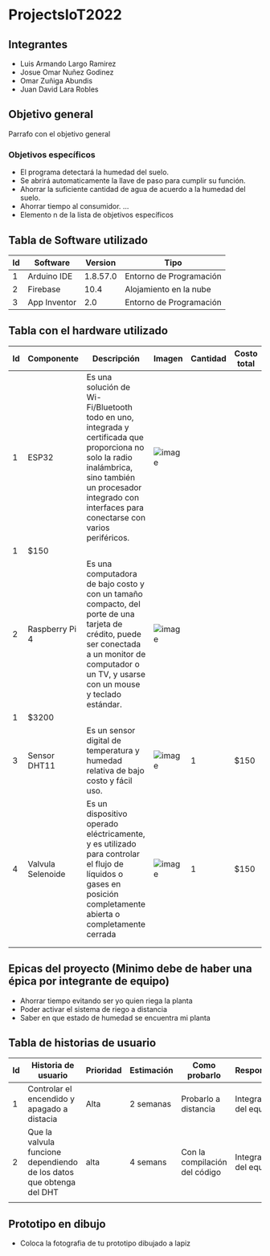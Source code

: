 # ProjectsIoT2022

## Integrantes
- Luis Armando Largo Ramirez
- Josue Omar Nuñez Godinez
- Omar Zuñiga Abundis
- Juan David Lara Robles

## Objetivo general
Parrafo con el objetivo general
### Objetivos específicos
- El programa detectará la humedad del suelo.
- Se abrirá automaticamente la llave de paso para cumplir su función.
- Ahorrar la suficiente cantidad de agua de acuerdo a la humedad del suelo.
- Ahorrar tiempo al consumidor.
...
- Elemento n de la lista de objetivos específicos

## Tabla de Software utilizado
| Id | Software | Version | Tipo |
|----|----------|---------|------|
| 1| Arduino IDE| 1.8.57.0|Entorno de Programación|
| 2  |Firebase|10.4|Alojamiento en la nube|
| 3 |App Inventor|2.0|Entorno de Programación|

## Tabla con el hardware utilizado
| Id | Componente | Descripción | Imagen | Cantidad | Costo total |
|----|------------|-------------|--------|----------|-------------|
|  1|ESP32|Es una solución de Wi-Fi/Bluetooth todo en uno, integrada y certificada que proporciona no solo la radio inalámbrica, sino también un procesador integrado con interfaces para conectarse con varios periféricos.|![image](https://user-images.githubusercontent.com/114530204/218203749-1166a7d0-d6d5-4273-9ac6-e0cfa383ee8c.png)
|1 |$150|
|  2|Raspberry Pi 4|Es una computadora de bajo costo y con un tamaño compacto, del porte de una tarjeta de crédito, puede ser conectada a un monitor de computador o un TV, y usarse con un mouse y teclado estándar.|![image](https://user-images.githubusercontent.com/114530204/218204036-afc9b427-c393-4131-9a2b-574f09b21b93.png)
|1|$3200|
|3|Sensor DHT11|Es un sensor digital de temperatura y humedad relativa de bajo costo y fácil uso.|![image](https://user-images.githubusercontent.com/114530204/218204319-b4d689bf-abfc-4cc4-9248-b8a8d3bb3ec0.png)|1|$150|
|4|Valvula Selenoide|Es un dispositivo operado eléctricamente, y es utilizado para controlar el flujo de líquidos o gases en posición completamente abierta o completamente cerrada|![image](https://user-images.githubusercontent.com/114530204/218204641-af37dc6c-018f-456a-8b14-858f68e3bdfb.png)|1|$150|
|    |            |             |        |          |             |
|    |            |             |        |          |             |

## Epicas del proyecto (Minimo debe de haber una épica por integrante de equipo)
- Ahorrar tiempo evitando ser yo quien riega la planta
- Poder activar el sistema de riego a distancia
- Saber en que estado de humedad se encuentra mi planta

## Tabla de historias de usuario
| Id | Historia de usuario | Prioridad | Estimación | Como probarlo | Responsable |
|----|---------------------|-----------|------------|---------------|-------------|
|1|Controlar el encendido y apagado a distacia|Alta|2 semanas|Probarlo a distancia|Integrantes del equipo|
|2|Que la valvula funcione dependiendo de los datos que obtenga del DHT|alta    |4 semans|Con la compilación del código|Integrantes del equipo|
|    |                     |           |            |               |             |

## Prototipo en dibujo
- Coloca la fotografia de tu prototipo dibujado a lapiz


